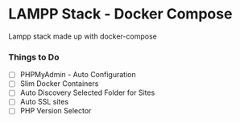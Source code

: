 # LAMPP Stack - Docker Compose

Lampp stack made up with docker-compose

### Things to Do

- [ ] PHPMyAdmin - Auto Configuration
- [ ] Slim Docker Containers
- [ ] Auto Discovery Selected Folder for Sites 
- [ ] Auto SSL sites
- [ ] PHP Version Selector
